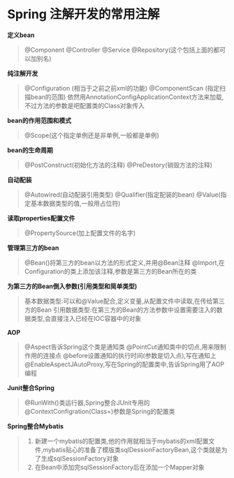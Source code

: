 #  Spring 注解开发的常用注解
**定义bean**
> @Component
> @Controller
> @Service
> @Repository(这个包括上面的都可以加别名)

**纯注解开发**
>@Configuration (相当于之前之前xml的功能)
>@ComponentScan (指定扫描bean的范围)
>依然用AnnotationConfigApplicationContext方法来加载,不过方法的参数是吧配置类的Class对象传入

**bean的作用范围和模式**
>@Scope(这个指定单例还是非单例,一般都是单例)

**bean的生命周期**
>@PostConstruct(初始化方法的注释)
>@PreDestory(销毁方法的注释)

**自动配装**
>@Autowired(自动配装引用类型)
>@Qualifier(指定配装的bean)
>@Value(指定基本数据类型的值,一般用占位符)

**读取properties配置文件**
>@PropertySource(加上配置文件的名字)

**管理第三方的bean**
>@Bean()将第三方的bean以方法的形式定义,并用@Bean注释
>@Import,在Configuration的类上添加该注释,参数是第三方的Bean所在的类

**为第三方的Bean倒入参数(引用类型和简单类型)**
>基本数据类型:可以和@Value配合,定义变量,从配置文件中读取,在传给第三方的Bean
>引用数据类型:在第三方的Bean的方法参数中设置需要注入的数据类型,会直接注入已经在IOC容器中的对象

**AOP**
>@Aspect告诉Spring这个类是通知类
>@PointCut通知类中的切点,用来限制作用的连接点
>@before设置通知的执行时间(参数是切入点),写在通知上
>@EnableAspectJAutoProxy,写在Spring的配置类中,告诉Spring用了AOP编程

**Junit整合Spring**
>@RunWith()类运行器,Spring整合JUnit专用的
>@ContextConfigration(Class=)参数是Spring的配置类

**Spring整合Mybatis**
>1. 新建一个mybatis的配置类,他的作用就相当于mybatis的xml配置文件,mybatis贴心的准备了模版类sqlDessionFactoryBean,这个类就是为了生成sqlSessionFactory对象
>2. 在Bean中添加完sqlSessionFactory后在添加一个Mapper对象